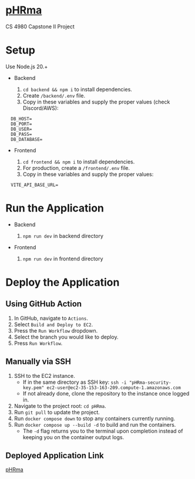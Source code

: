 # <a href="http://35.153.163.209/" target="_blank">pHRma</a>

CS 4980 Capstone II Project

# Setup

Use Node.js 20.+

- Backend

  1. `cd backend && npm i` to install dependencies.
  2. Create `/backend/.env` file.
  3. Copy in these variables and supply the proper values (check Discord/AWS):

```
  DB_HOST=
  DB_PORT=
  DB_USER=
  DB_PASS=
  DB_DATABASE=
```

- Frontend

  1. `cd frontend && npm i` to install dependencies.
  2. For production, create a `/frontend/.env` file.
  3. Copy in these variables and supply the proper values:
 
```
  VITE_API_BASE_URL=
```

# Run the Application

- Backend

  1. `npm run dev` in backend directory

- Frontend

  1. `npm run dev` in frontend directory
 
# Deploy the Application

## Using GitHub Action

  1. In GitHub, navigate to `Actions`.
  2. Select `Build and Deploy to EC2`.
  3. Press the `Run Workflow` dropdown.
  4. Select the branch you would like to deploy.
  5. Press `Run Workflow`.

## Manually via SSH

  1. SSH to the EC2 instance.
      - If in the same directory as SSH key: `ssh -i "pHRma-security-key.pem" ec2-user@ec2-35-153-163-209.compute-1.amazonaws.com`
      - If not already done, clone the repository to the instance once logged in.
  3. Navigate to the project root: `cd pHRma`.
  4. Run `git pull` to update the project.
  5. Run `docker compose down` to stop any containers currently running.
  6. Run `docker compose up --build -d` to build and run the containers.
      - The `-d` flag returns you to the terminal upon completion instead of keeping you on the container output logs.
    
  ## Deployed Application Link

  [pHRma](http://35.153.163.209/#/login)
